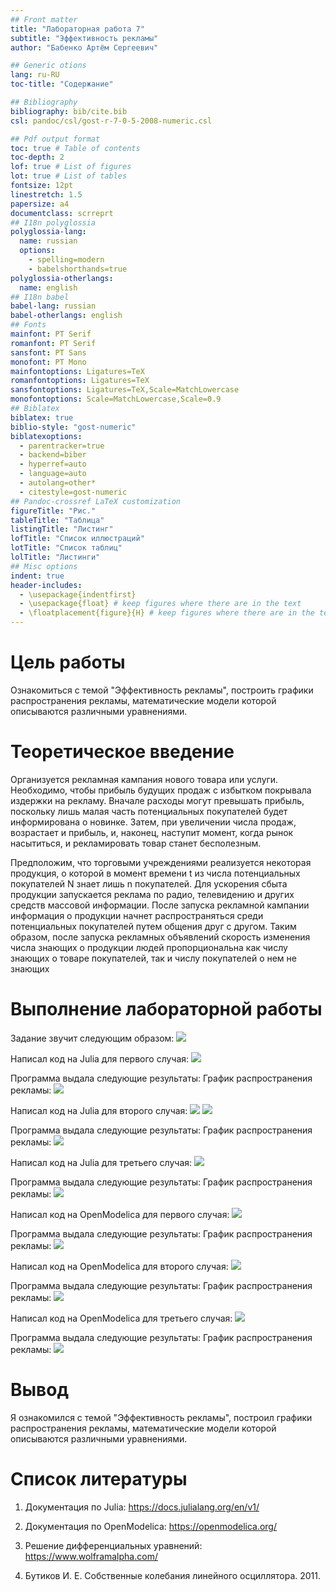 ```yaml
---
## Front matter
title: "Лабораторная работа 7"
subtitle: "Эффективность рекламы"
author: "Бабенко Артём Сергеевич"

## Generic otions
lang: ru-RU
toc-title: "Содержание"

## Bibliography
bibliography: bib/cite.bib
csl: pandoc/csl/gost-r-7-0-5-2008-numeric.csl

## Pdf output format
toc: true # Table of contents
toc-depth: 2
lof: true # List of figures
lot: true # List of tables
fontsize: 12pt
linestretch: 1.5
papersize: a4
documentclass: scrreprt
## I18n polyglossia
polyglossia-lang:
  name: russian
  options:
	- spelling=modern
	- babelshorthands=true
polyglossia-otherlangs:
  name: english
## I18n babel
babel-lang: russian
babel-otherlangs: english
## Fonts
mainfont: PT Serif
romanfont: PT Serif
sansfont: PT Sans
monofont: PT Mono
mainfontoptions: Ligatures=TeX
romanfontoptions: Ligatures=TeX
sansfontoptions: Ligatures=TeX,Scale=MatchLowercase
monofontoptions: Scale=MatchLowercase,Scale=0.9
## Biblatex
biblatex: true
biblio-style: "gost-numeric"
biblatexoptions:
  - parentracker=true
  - backend=biber
  - hyperref=auto
  - language=auto
  - autolang=other*
  - citestyle=gost-numeric
## Pandoc-crossref LaTeX customization
figureTitle: "Рис."
tableTitle: "Таблица"
listingTitle: "Листинг"
lofTitle: "Список иллюстраций"
lotTitle: "Список таблиц"
lolTitle: "Листинги"
## Misc options
indent: true
header-includes:
  - \usepackage{indentfirst}
  - \usepackage{float} # keep figures where there are in the text
  - \floatplacement{figure}{H} # keep figures where there are in the text
---
```


# Цель работы

Ознакомиться с темой "Эффективность рекламы", построить графики распространения рекламы, математические модели которой описываются 
различными уравнениями.


# Теоретическое введение

Организуется рекламная кампания нового товара или услуги. Необходимо, чтобы прибыль будущих продаж с избытком покрывала издержки на рекламу. Вначале расходы могут превышать прибыль, поскольку лишь малая часть потенциальных покупателей будет информирована о новинке. Затем, при увеличении числа продаж, возрастает и прибыль, и, наконец, наступит момент, когда рынок насытиться, и рекламировать товар станет бесполезным.

Предположим, что торговыми учреждениями реализуется некоторая продукция, о которой в момент времени t из числа потенциальных покупателей N знает лишь n
 покупателей. Для ускорения сбыта продукции запускается реклама по радио, телевидению и других средств массовой информации. После запуска рекламной кампании информация о продукции начнет распространяться среди потенциальных покупателей путем общения друг с другом. Таким образом, после запуска рекламных объявлений скорость изменения числа знающих о продукции людей пропорциональна как числу знающих о товаре покупателей, так и числу покупателей о нем не знающих



# Выполнение лабораторной работы

Задание звучит следующим образом:
![](image/1.png) 

Написал код на Julia для первого случая: 
![](image/2.png)

Программа выдала следующие результаты:
График распространения рекламы:
![](image/3.png) 

Написал код на Julia для второго случая: 
![](image/4.png)
![](image/5.png)

Программа выдала следующие результаты:
График распространения рекламы:
![](image/6.png) 

Написал код на Julia для третьего случая: 
![](image/7.png)

Программа выдала следующие результаты:
График распространения рекламы:
![](image/8.png) 

Написал код на OpenModelica для первого случая: 
![](image/9.png)

Программа выдала следующие результаты:
График распространения рекламы:
![](image/10.png) 

Написал код на OpenModelica для второго случая: 
![](image/11.png)

Программа выдала следующие результаты:
График распространения рекламы:
![](image/12.png) 

Написал код на OpenModelica для третьего случая: 
![](image/13.png)

Программа выдала следующие результаты:
График распространения рекламы:
![](image/14.png) 


# Вывод

Я ознакомился с темой "Эффективность рекламы", построил графики распространения рекламы, математические модели которой описываются 
различными уравнениями.

# Список литературы

1. Документация по Julia: https://docs.julialang.org/en/v1/

2. Документация по OpenModelica: https://openmodelica.org/

3. Решение дифференциальных уравнений: https://www.wolframalpha.com/

4. Бутиков И. Е. Собственные колебания линейного осциллятора. 2011.